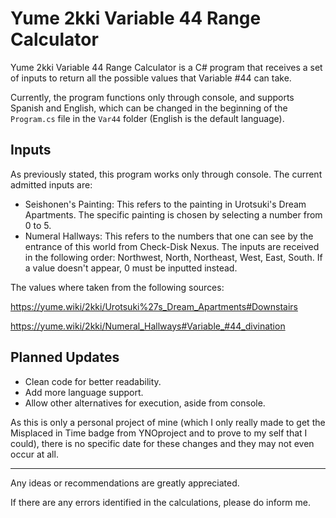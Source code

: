 ﻿# Yume 2kki Variable 44 Range Calculator

Yume 2kki Variable 44 Range Calculator is a C# program that receives a set of inputs to return all the possible values that Variable #44 can take.

Currently, the program functions only through console, and supports Spanish and English, which can be changed in the beginning of the ```Program.cs``` file in the ```Var44``` folder (English is the default language).

## Inputs

As previously stated, this program works only through console. The current admitted inputs are:

* Seishonen's Painting: This refers to the painting in Urotsuki's Dream Apartments. The specific painting is chosen by selecting a number from 0 to 5.
* Numeral Hallways: This refers to the numbers that one can see by the entrance of this world from Check-Disk Nexus. The inputs are received in the following order: Northwest, North, Northeast, West, East, South. If a value doesn't appear, 0 must be inputted instead.

The values where taken from the following sources:

https://yume.wiki/2kki/Urotsuki%27s_Dream_Apartments#Downstairs

https://yume.wiki/2kki/Numeral_Hallways#Variable_#44_divination

## Planned Updates

* Clean code for better readability.
* Add more language support.
* Allow other alternatives for execution, aside from console.

As this is only a personal project of mine (which I only really made to get the Misplaced in Time badge from YNOproject and to prove to my self that I could), there is no specific date for these changes and they may not even occur at all.

---

Any ideas or recommendations are greatly appreciated.

If there are any errors identified in the calculations, please do inform me.